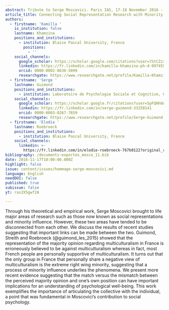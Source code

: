 ```yaml
---
abstract: Tribute to Serge Moscovici. Paris IAS, 17-18 November 2016 - Session 4
article_title: Connecting Social Representation Research with Minority Influence
authors:
  - firstname: 'Kamilla '
    is_institution: false
    lastname: Khamzina
    positions_and_institutions:
      - institution: Blaise Pascal University, France
        positions:
          - ''
    social_channels:
      google_scholar: https://scholar.google.com/citations?user=7StCZzsAAAAJ&hl=fr
      linkedin: https://fr.linkedin.com/in/kamilla-khamzina-ph-d-9974551a6
      orcid: 0000-0002-8636-5099
      researchgate: https://www.researchgate.net/profile/Kamilla-Khamzina-2
  - firstname: 'Serge '
    lastname: Guimond
    positions_and_institutions:
      - institution: Laboratoire de Psychologie Sociale et Cognitive, CNRS, France
    social_channels:
      google_scholar: https://scholar.google.fr/citations?user=5pFQHh0AAAAJ&hl=fr
      linkedin: https://fr.linkedin.com/in/serge-guimond-33258141
      orcid: 0000-0003-0267-7659
      researchgate: https://www.researchgate.net/profile/Serge-Guimond
  - firstname: 'Elodie '
    lastname: Roebroeck
    positions_and_institutions:
      - institution: Blaise Pascal University, France
    social_channels:
      linkedin: >-
        https://fr.linkedin.com/in/elodie-roebroeck-767b0122?original_referer=https%3A%2F%2Fwww.google.com%2F
bibliography: /documents-exportes_mosco_11.bib
date: 2016-11-17T10:00:00.000Z
highlight: false
issue: content/issues/hommage-serge-moscovici.md
language: English
needDOI: false
published: true
subissue: false
yt: ras2X5gwf2A

---
```


Through his theoretical and empirical work, Serge Moscovici brought to life major areas of research such as those now known as social representations and minority influence. However, these two areas have tended to be disconnected from each other. We discuss the results of recent studies suggesting that important links can be made between the two. Guimond, Streith and Roebroeck (@guimond_les_2015) showed that the representation of the majority opinion regarding multiculturalism in France is erroneously believed to be against multiculturalism whereas in fact, most French people are personally supportive of multiculturalism. It turns out that the only group in France that personally share a negative view of multiculturalism is the extreme right wing minority, suggesting that a process of minority influence underlies the phenomena. We present more recent evidence suggesting that the match versus the mismatch between the perceived majority opinion and one’s own position can have important implications for an understanding of psychological well-being. This work exemplifies the importance of articulating the collective with the individual, a point that was fundamental in Moscovici’s contribution to social psychology.

<Youtube yt="ras2X5gwf2A" caption="Connecting social representation research with minority influence"></Youtube>